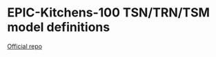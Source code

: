 # EPIC-Kitchens-100 TSN/TRN/TSM model definitions

[Official repo](https://github.com/epic-kitchens/C1-Action-Recognition-TSN-TRN-TSM)
